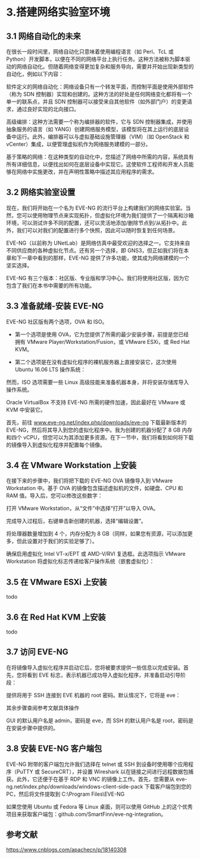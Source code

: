 # 3.搭建网络实验室环境

## 3.1 网络自动化的未来

在很长一段时间里，网络自动化只意味着使用编程语言（如 Perl、TcL 或 Python）开发脚本，以便在不同的网络平台上执行任务。这种方法被称为脚本驱动的网络自动化。但随着网络变得更加复杂和服务导向，需要并开始出现新类型的自动化，例如以下内容：

软件定义的网络自动化：网络设备只有一个转发平面，而控制平面是使用外部软件（称为 SDN 控制器）实现和创建的。这种方法的好处是任何网络变化都将有一个单一的联系点，并且 SDN 控制器可以接受来自其他软件（如外部门户）的变更请求，通过良好实现的北向接口。

高级编排：这种方法需要一个称为编排器的软件，它与 SDN 控制器集成，并使用抽象服务的语言（如 YANG）创建网络服务模型，该模型将在其上运行的底层设备中运行。此外，编排器可以与虚拟基础设施管理器（VIM）（如 OpenStack 和 vCenter）集成，以便管理虚拟机作为网络服务建模的一部分。

基于策略的网络：在这种类型的自动化中，您描述了网络中所需的内容，系统具有所有详细信息，以便找出如何在底层设备中实现它。这使软件工程师和开发人员能够在网络中实施更改，并在声明性策略中描述其应用程序的需求。

## 3.2 网络实验室设置

现在，我们将开始在一个名为 EVE-NG 的流行平台上构建我们的网络实验室。当然，您可以使用物理节点来实现拓扑，但虚拟化环境为我们提供了一个隔离和沙箱环境，可以测试许多不同的配置，还可以灵活地添加/删除节点到/从拓扑中。此外，我们可以对我们的配置进行多个快照，因此可以随时恢复到任何场景。

EVE-NG（以前称为 UNetLab）是网络仿真中最受欢迎的选择之一。它支持来自不同供应商的各种虚拟化节点。还有另一个选择，即 GNS3，但正如我们将在本章和下一章中看到的那样，EVE-NG 提供了许多功能，使其成为网络建模的一个坚实选择。

EVE-NG 有三个版本：社区版、专业版和学习中心。我们将使用社区版，因为它包含了我们在本书中需要的所有功能。

## 3.3 准备就绪-安装 EVE-NG

EVE-NG 社区版有两个选项，OVA 和 ISO。

- 第一个选项是使用 OVA，它为您提供了所需的最少安装步骤，前提是您已经拥有 VMware Player/Workstation/Fusion，或 VMware ESXi，或 Red Hat KVM。

- 第二个选项是在没有虚拟化程序的裸机服务器上直接安装它，这次使用 Ubuntu 16.06 LTS 操作系统：

然而，ISO 选项需要一些 Linux 高级技能来准备机器本身，并将安装存储库导入操作系统。

Oracle VirtualBox 不支持 EVE-NG 所需的硬件加速，因此最好在 VMware 或 KVM 中安装它。

首先，前往 www.eve-ng.net/index.php/downloads/eve-ng 下载最新版本的 EVE-NG，然后将其导入到您的虚拟化程序中。我为创建的机器分配了 8 GB 内存和四个 vCPU，但您可以为其添加更多资源。在下一节中，我们将看到如何将下载的镜像导入到虚拟化程序并配置每个镜像。

## 3.4 在 VMware Workstation 上安装

在接下来的步骤中，我们将把下载的 EVE-NG OVA 镜像导入到 VMware Workstation 中。基于 OVA 的镜像包含描述虚拟机的文件，如硬盘、CPU 和 RAM 值。导入后，您可以修改这些数字：

打开 VMware Workstation，从“文件”中选择“打开”以导入 OVA。

完成导入过程后，右键单击新创建的机器，选择“编辑设置”。

将处理器数量增加到 4 个，内存分配为 8 GB（同样，如果您有资源，可以添加更多，但此设置对于我们的实验足够了）。

确保启用虚拟化 Intel VT-x/EPT 或 AMD-V/RVI 复选框。此选项指示 VMware Workstation 将虚拟化标志传递给客户操作系统（嵌套虚拟化）：

## 3.5 在 VMware ESXi 上安装

todo

## 3.6 在 Red Hat KVM 上安装

todo

## 3.7 访问 EVE-NG

在将镜像导入虚拟化程序并启动它后，您将被要求提供一些信息以完成安装。首先，您将看到 EVE 标志，表示机器已成功导入虚拟化程序，并准备启动引导阶段：

提供将用于 SSH 连接到 EVE 机器的 root 密码。默认情况下，它将是 eve：

其余步骤查阅参考文献具体操作

GUI 的默认用户名是 admin，密码是 eve，而 SSH 的默认用户名是 root，密码是在安装步骤中提供的。

## 3.8 安装 EVE-NG 客户端包

EVE-NG 附带的客户端包允许我们选择在 telnet 或 SSH 到设备时使用哪个应用程序（PuTTY 或 SecureCRT），并设置 Wireshark 以在链接之间进行远程数据包捕获。此外，它还便于在基于 RDP 和 VNC 的镜像上工作。首先，您需要从 eve-ng.net/index.php/downloads/windows-client-side-pack 下载客户端包到您的 PC，然后将文件提取到 C:\Program Files\EVE-NG

如果您使用 Ubuntu 或 Fedora 等 Linux 桌面，则可以使用 GitHub 上的这个优秀项目来获取客户端包：github.com/SmartFinn/eve-ng-integration。

## 参考文献

https://www.cnblogs.com/apachecn/p/18140308

